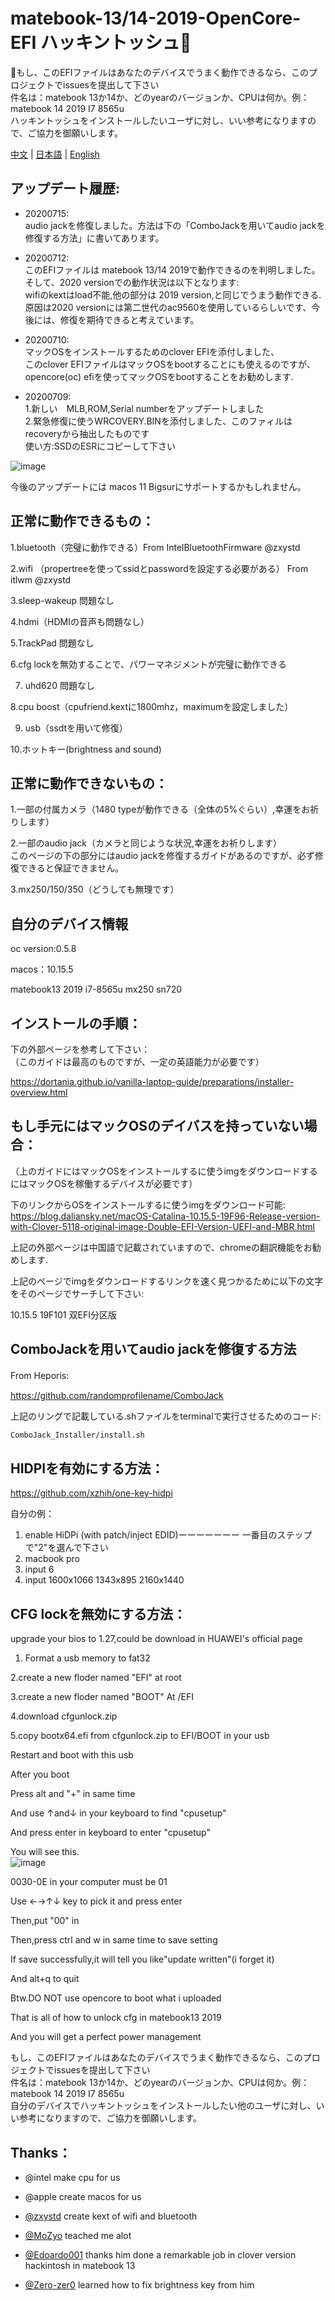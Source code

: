 # matebook-13/14-2019-OpenCore-EFI  ハッキントッシュ  

もし、このEFIファイルはあなたのデバイスでうまく動作できるなら、このプロジェクトでissuesを提出して下さい  
件名は：matebook 13か14か、どのyearのバージョンか、CPUは何か。例：matebook 14 2019 I7 8565u  
ハッキントッシュをインストールしたいユーザに対し、いい参考になりますので、ご協力を御願いします。

[中文](readme.md) | [日本語](readme-jp.md) | [English](readme-en.md) 

## アップデート履歴:  
- 20200715:  
audio jackを修復しました。方法は下の「ComboJackを用いてaudio jackを修復する方法」に書いてあります。  

- 20200712:  
このEFIファイルは matebook 13/14 2019で動作できるのを判明しました。  
そして、2020 versionでの動作状況は以下となります:  
wifiのkextはload不能,他の部分は 2019 version,と同じでうまう動作できる.  
原因は2020 versionには第二世代のac9560を使用しているらしいです、今後には、修復を期待できると考えています。


- 20200710:  
マックOSをインストールするためのclover EFIを添付しました、    
このclover EFIファイルはマックOSをbootすることにも使えるのですが、  
opencore(oc) efiを使ってマックOSをbootすることをお勧めします.  


- 20200709:  
1.新しい　MLB,ROM,Serial numberをアップデートしました   
2.緊急修復に使うWRCOVERY.BINを添付しました、このファィルはrecoveryから抽出したものです  
使い方:SSDのESRにコピーして下さい

![image](https://github.com/ske1996/matebook-13-2019-oc-efi/blob/master/%E6%88%AA%E5%B1%8F0002-07-12%2023.29.34.png?raw=true)   


今後のアップデートには macos 11 Bigsurにサポートするかもしれません。

## 正常に動作できるもの：
  
  
1.bluetooth（完璧に動作できる）From IntelBluetoothFirmware @zxystd

2.wifi （propertreeを使ってssidとpasswordを設定する必要がある） From itlwm @zxystd

3.sleep-wakeup 問題なし

4.hdmi（HDMIの音声も問題なし）

5.TrackPad 問題なし  

6.cfg lockを無効することで、パワーマネジメントが完璧に動作できる  

7. uhd620 問題なし  

8.cpu boost（cpufriend.kextに1800mhz，maximumを設定しました）  

9. usb（ssdtを用いて修復）

10.ホットキー(brightness and sound)

  
  
## 正常に動作できないもの：  


1.一部の付属カメラ（1480 typeが動作できる（全体の5%ぐらい）,幸運をお祈りします） 

2.一部のaudio jack（カメラと同じような状況,幸運をお祈りします）  
このページの下の部分にはaudio jackを修復するガイドがあるのですが、必ず修復できると保証できません。

3.mx250/150/350（どうしても無理です）

  
## 自分のデバイス情報     
oc version:0.5.8

macos：10.15.5 

matebook13 2019 i7-8565u mx250 sn720

## インストールの手順：  

下の外部ページを参考して下さい：  
（このガイドは最高のものですが、一定の英語能力が必要です）　　

https://dortania.github.io/vanilla-laptop-guide/preparations/installer-overview.html  

## もし手元にはマックOSのデイバスを持っていない場合：  
（上のガイドにはマックOSをインストールするに使うimgをダウンロードするにはマックOSを稼働するデバイスが必要です）  

下のリンクからOSをインストールするに使うimgをダウンロード可能:  
https://blog.daliansky.net/macOS-Catalina-10.15.5-19F96-Release-version-with-Clover-5118-original-image-Double-EFI-Version-UEFI-and-MBR.html  
 
上記の外部ページは中国語で記載されていますので、chromeの翻訳機能をお勧めします.

上記のページでimgをダウンロードするリンクを速く見つかるために以下の文字をそのページでサーチして下さい:  

10.15.5 19F101 双EFI分区版
    
      
  
  

## ComboJackを用いてaudio jackを修復する方法

From Heporis:  　　

https://github.com/randomprofilename/ComboJack


上記のリングで記載している.shファイルをterminalで実行させるためのコード:  

```bash
ComboJack_Installer/install.sh
```
  
  


## HIDPIを有効にする方法：

https://github.com/xzhih/one-key-hidpi
 

自分の例：  
1. enable HiDPi (with patch/inject EDID)ーーーーーーー 一番目のステップで"2"を選んで下さい
2. macbook pro   
3. input 6    
4. input  1600x1066 1343x895 2160x1440  
  
  
## CFG lockを無効にする方法：


upgrade your bios to 1.27,could be download in HUAWEI's official page  

1. Format a usb memory to fat32  

2.create a new floder named "EFI" at root  

3.create a new floder named "BOOT" At /EFI  

4.download cfgunlock.zip  

5.copy bootx64.efi from cfgunlock.zip to EFI/BOOT in your usb 

Restart and boot with this usb  

After you boot   

Press alt and "+" in same time  

And use ↑and↓ in your keyboard to find "cpusetup"  


And press enter in keyboard to enter "cpusetup"  


You will see this.  
![image](https://github.com/ske1996/matebook-13-2019-oc-efi/blob/master/IMAGE%200002-07-12%2023:20:39.jpg?raw=true)

  
0030-0E in your computer must be 01  

Use ←→↑↓ key to pick it and press enter  

Then,put "00" in  

Then,press ctrl and w in same time to save setting   

If save successfully,it will tell you like"update written"(i forget it)  

And alt+q to quit  

Btw.DO NOT use opencore to boot what i uploaded  

That is all of how to unlock cfg in matebook13 2019  

And you will get a perfect power management  
      
      

もし、このEFIファイルはあなたのデバイスでうまく動作できるなら、このプロジェクトでissuesを提出して下さい  
件名は：matebook 13か14か、どのyearのバージョンか、CPUは何か。例：matebook 14 2019 I7 8565u  
自分のデバイスでハッキントッシュをインストールしたい他のユーザに対し、いい参考になりますので、ご協力を御願いします。

## Thanks：

- @intel make cpu for us

- @apple create macos for us
 
- [@zxystd](https://github.com/OpenIntelWireless/itlwm) create kext of wifi and bluetooth  

- [@MoZyo](https://github.com/MoZyo/RedmiBook-13-10th-Gen-Intel-Hackintosh) teached me alot

- [@Edoardo001](https://github.com/Edoardo001/Matebook-13-Hackintosh)  thanks him done a remarkable job in clover version hackintosh in matebook 13

- [@Zero-zer0](https://github.com/Zero-zer0) learned how to fix brightness key from him
